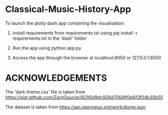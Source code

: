 # Classical-Music-History-App

To launch the plotly dash app containing the visualisation:

1. install requirements from requirements.txt using
	pip install -r requirements.txt
in the 'dash' folder

2. Run the app using
	python app.py
	
3. Access the app through the browser at
	localhost:8050 or 127.0.0.1:8050
  
# ACKNOWLEDGEMENTS

The 'dark-theme.css' file is taken from https://gist.github.com/ZachSaucier/8295d9dc926d7064ff0d4f3f04b35b55

The dataset is taken from
https://api.openopus.org/work/dump.json
